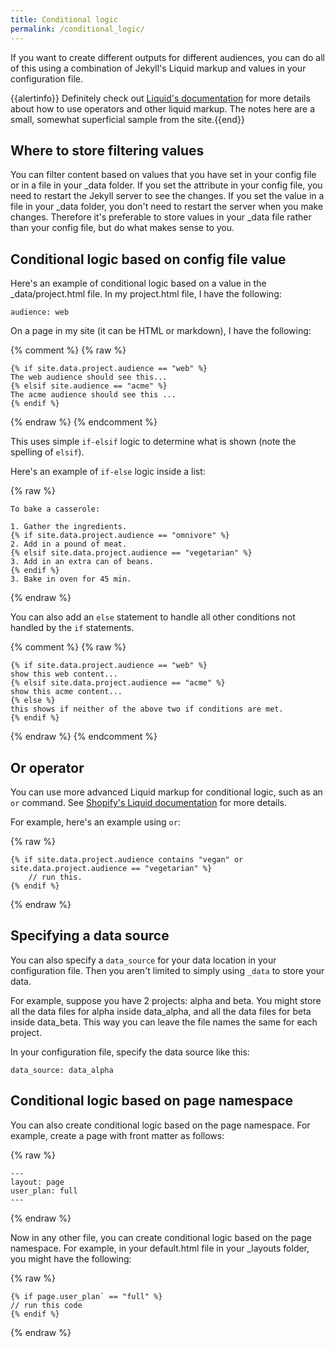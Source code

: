 ```yaml
---
title: Conditional logic
permalink: /conditional_logic/
---
```

If you want to create different outputs for different audiences, you can do all of this using a combination of Jekyll's Liquid markup and values in your configuration file.

{{alertinfo}} Definitely check out [Liquid's documentation](http://docs.shopify.com/themes/liquid-documentation/basics) for more details about how to use operators and other liquid markup. The notes here are a small, somewhat superficial sample from the site.{{end}}

## Where to store filtering values

You can filter content based on values that you have set in your config file or in a file in your _data folder. If you set the attribute in your config file, you need to restart the Jekyll server to see the changes. If you set the value in a file in your _data folder, you don't need to restart the server when you make changes. Therefore it's preferable to store values in your _data file rather than your config file, but do what makes sense to you.  

## Conditional logic based on config file value

Here's an example of conditional logic based on a value in the _data/project.html file. In my project.html file, I have the following:

```
audience: web
```

On a page in my site (it can be HTML or markdown), I have the following:


{% comment %}
{% raw %}
```
{% if site.data.project.audience == "web" %}
The web audience should see this...
{% elsif site.audience == "acme" %}
The acme audience should see this ...
{% endif %}
```
 {% endraw %}
 {% endcomment %}


This uses simple `if-elsif` logic to determine what is shown (note the spelling of `elsif`). 

Here's an example of `if-else` logic inside a list:

{% raw %}
```liquid
To bake a casserole:

1. Gather the ingredients.
{% if site.data.project.audience == "omnivore" %}
2. Add in a pound of meat.
{% elsif site.data.project.audience == "vegetarian" %}
3. Add in an extra can of beans.
{% endif %}
3. Bake in oven for 45 min.
```
{% endraw %}

You can also add an `else` statement to handle all other conditions not handled by the `if` statements. 

{% comment %}
{% raw %}
```
{% if site.data.project.audience == "web" %}
show this web content...
{% elsif site.data.project.audience == "acme" %}
show this acme content...
{% else %}
this shows if neither of the above two if conditions are met.
{% endif %}
```
{% endraw %}
{% endcomment %}


## Or operator

You can use more advanced Liquid markup for conditional logic, such as an `or` command. See [Shopify's Liquid documentation](http://docs.shopify.com/themes/liquid-documentation/basics/operators) for more details. 

For example, here's an example using `or`:

{% raw %}
```
{% if site.data.project.audience contains "vegan" or site.data.project.audience == "vegetarian" %}
    // run this.
{% endif %}
```
{% endraw %}

## Specifying a data source

You can also specify a `data_source` for your data location in your configuration file. Then you aren't limited to simply using `_data` to store your data. 

For example, suppose you have 2 projects: alpha and beta. You might store all the data files for alpha inside data_alpha, and all the data files for beta inside data_beta. This way you can leave the file names the same for each project. 

In your configuration file, specify the data source like this:

```
data_source: data_alpha
```

## Conditional logic based on page namespace

You can also create conditional logic based on the page namespace. For example, create a page with front matter as follows:

{% raw %}
```liquid
---
layout: page
user_plan: full
---
```
 {% endraw %}


Now in any other file, you can create conditional logic based on the page namespace. For example, in your default.html file in your _layouts folder, you might have the following:

{% raw %}
```liquid
{% if page.user_plan` == "full" %}
// run this code
{% endif %}
```
{% endraw %}
